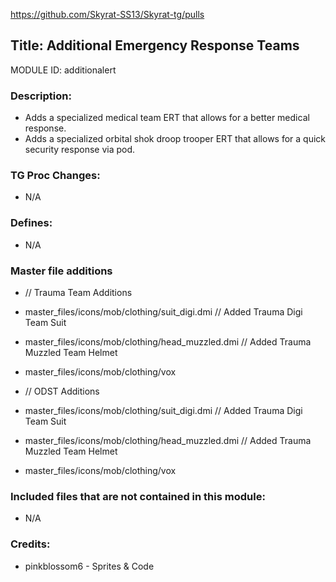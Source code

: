 https://github.com/Skyrat-SS13/Skyrat-tg/pulls

## Title: Additional Emergency Response Teams

MODULE ID: additionalert

### Description: 

- Adds a specialized medical team ERT that allows for a better medical response.
- Adds a specialized orbital shok droop trooper ERT that allows for a quick security response via pod.

### TG Proc Changes:

- N/A

### Defines:

- N/A

### Master file additions

- // Trauma Team Additions
- master_files/icons/mob/clothing/suit_digi.dmi // Added Trauma Digi Team Suit
- master_files/icons/mob/clothing/head_muzzled.dmi // Added Trauma Muzzled Team Helmet
- master_files/icons/mob/clothing/vox

- // ODST Additions
- master_files/icons/mob/clothing/suit_digi.dmi // Added Trauma Digi Team Suit
- master_files/icons/mob/clothing/head_muzzled.dmi // Added Trauma Muzzled Team Helmet
- master_files/icons/mob/clothing/vox

### Included files that are not contained in this module:

- N/A

### Credits:
- pinkblossom6 - Sprites & Code
